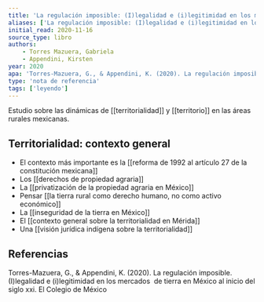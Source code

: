 ```yaml
---
title: 'La regulación imposible: (I)legalidad e (i)legitimidad en los mercados de tierra en México al inicio del siglo xxi'
aliases: ['La regulación imposible: (I)legalidad e (i)legitimidad en los mercados de tierra en México al inicio del siglo xxi', '@torres-mazueraRegulacionImposibleLegalidad2020']
initial_read: 2020-11-16
source_type: libro
authors: 
    - Torres Mazuera, Gabriela
    - Appendini, Kirsten
year: 2020
apa: 'Torres-Mazuera, G., & Appendini, K. (2020). La regulación imposible. (I)legalidad e (i)legitimidad en los mercados  de tierra en México al inicio del siglo xxi. El Colegio de México'
type: 'nota de referencia'
tags: ['leyendo']
---
```

Estudio sobre las dinámicas de [[territorialidad]] y [[territorio]] en las áreas rurales mexicanas. 

## Territorialidad: contexto general

- El contexto más importante es la [[reforma de 1992 al artículo 27 de la constitución mexicana]]
- Los [[derechos de propiedad agraria]]
- La [[privatización de la propiedad agraria en México]]
- Pensar [[la tierra rural como derecho humano, no como activo económico]]
- La [[inseguridad de la tierra en México]]
- El [[contexto general sobre la territorialidad en Mérida]]
- Una [[visión jurídica indígena sobre la territorialidad]]

## Referencias

Torres-Mazuera, G., & Appendini, K. (2020). La regulación imposible. (I)legalidad e (i)legitimidad en los mercados  de tierra en México al inicio del siglo xxi. El Colegio de México
